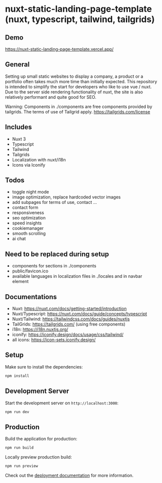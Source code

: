 # nuxt-static-landing-page-template (nuxt, typescript, tailwind, tailgrids)

## Demo

<https://nuxt-static-landing-page-template.vercel.app/>

## General

Setting up small static websites to display a company, a product or a portfolio often takes much more time than initially expected. This repository is intended to simplify the start for developers who like to use vue / nuxt. Due to the server side rendering functionality of nuxt, the site is also relatively performant and quite good for SEO.

Warning: Components in ./components are free components provided by tailgrids. The terms of use of Tailgrid apply. <https://tailgrids.com/license>

## Includes

- Nuxt 3
- Typescript
- Tailwind
- Tailgrids
- Localization with nuxt/i18n
- Icons via Iconify

## Todos

- toggle night mode
- image optimization, replace hardcoded vector images
- add subpages for terms of use, contact ...
- contact form
- responsiveness
- seo optimization
- speed insights
- cookiemanager
- smooth scrolling
- ai chat

## Need to be replaced during setup

- components for sections in ./components
- public/favicon.ico
- available languages in localization files in ./locales and in navbar element

## Documentations

- Nuxt: <https://nuxt.com/docs/getting-started/introduction>
- Nuxt/Typescript: <https://nuxt.com/docs/guide/concepts/typescript>
- Nuxt/Tailwind: <https://tailwindcss.com/docs/guides/nuxtjs>
- TailGrids: <https://tailgrids.com/> (using free components)
- i18n: <https://i18n.nuxtjs.org/>
- iconify: <https://iconify.design/docs/usage/css/tailwind/>
- all icons: <https://icon-sets.iconify.design/>

## Setup

Make sure to install the dependencies:

```bash
npm install
```

## Development Server

Start the development server on `http://localhost:3000`:

```bash
npm run dev
```

## Production

Build the application for production:

```bash
npm run build
```

Locally preview production build:

```bash
npm run preview
```

Check out the [deployment documentation](https://nuxt.com/docs/getting-started/deployment) for more information.
